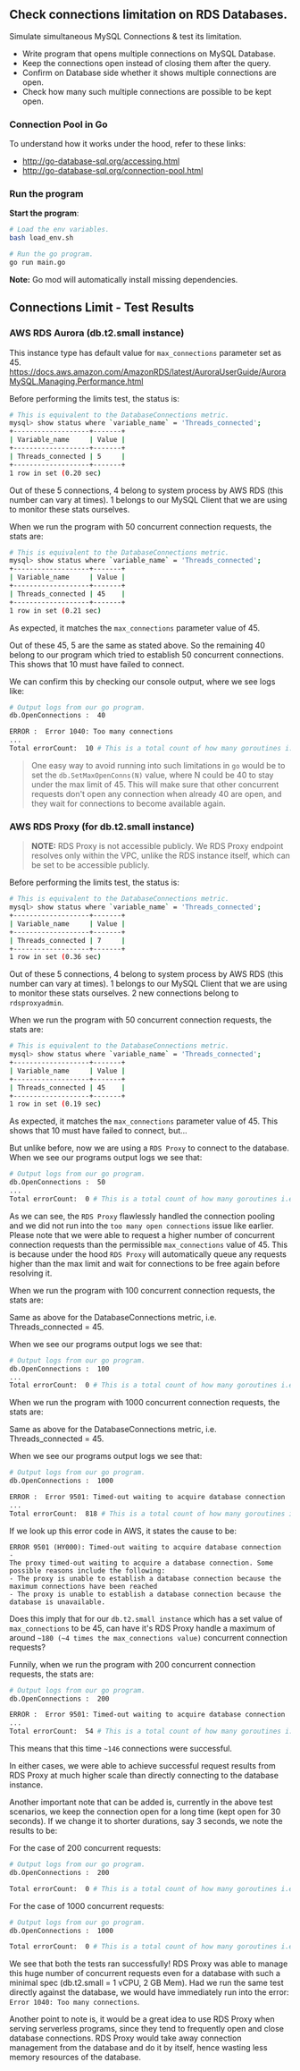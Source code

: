 ## Check connections limitation on RDS Databases.

Simulate simultaneous MySQL Connections & test its limitation.

- Write program that opens multiple connections on MySQL Database.
- Keep the connections open instead of closing them after the query.
- Confirm on Database side whether it shows multiple connections are open.
- Check how many such multiple connections are possible to be kept open.

### Connection Pool in Go

To understand how it works under the hood, refer to these links:
- http://go-database-sql.org/accessing.html
- http://go-database-sql.org/connection-pool.html

### Run the program

**Start the program**:
```sh
# Load the env variables.
bash load_env.sh

# Run the go program.
go run main.go
```

**Note:** Go mod will automatically install missing dependencies.

## Connections Limit - Test Results

### AWS RDS Aurora (db.t2.small instance)

This instance type has default value for `max_connections` parameter set as 45.
https://docs.aws.amazon.com/AmazonRDS/latest/AuroraUserGuide/AuroraMySQL.Managing.Performance.html

Before performing the limits test, the status is:

```sh
# This is equivalent to the DatabaseConnections metric.
mysql> show status where `variable_name` = 'Threads_connected';
+-------------------+-------+
| Variable_name     | Value |
+-------------------+-------+
| Threads_connected | 5     |
+-------------------+-------+
1 row in set (0.20 sec)
```

Out of these 5 connections, 4 belong to system process by AWS RDS (this number can vary at times). 1 belongs to our MySQL Client that we are using to monitor these stats ourselves.

When we run the program with 50 concurrent connection requests, the stats are:

```sh
# This is equivalent to the DatabaseConnections metric.
mysql> show status where `variable_name` = 'Threads_connected';
+-------------------+-------+
| Variable_name     | Value |
+-------------------+-------+
| Threads_connected | 45    |
+-------------------+-------+
1 row in set (0.21 sec)
```

As expected, it matches the `max_connections` parameter value of 45.

Out of these 45, 5 are the same as stated above. So the remaining 40 belong to our program which tried to establish 50 concurrent connections.
This shows that 10 must have failed to connect.

We can confirm this by checking our console output, where we see logs like:

```sh
# Output logs from our go program.
db.OpenConnections :  40

ERROR :  Error 1040: Too many connections
...
Total errorCount:  10 # This is a total count of how many goroutines i.e. our concurrent connection requests failed.
```

> One easy way to avoid running into such limitations in `go` would be to set the `db.SetMaxOpenConns(N)` value, where N could be 40 to stay under the max limit of 45. This will make sure that other concurrent requests don't open any connection when already 40 are open, and they wait for connections to become available again.

### AWS RDS Proxy (for db.t2.small instance)

> **NOTE:** RDS Proxy is not accessible publicly. We RDS Proxy endpoint resolves only within the VPC, unlike the RDS instance itself, which can be set to be accessible publicly.

Before performing the limits test, the status is:

```sh
# This is equivalent to the DatabaseConnections metric.
mysql> show status where `variable_name` = 'Threads_connected';
+-------------------+-------+
| Variable_name     | Value |
+-------------------+-------+
| Threads_connected | 7     |
+-------------------+-------+
1 row in set (0.36 sec)
```

Out of these 5 connections, 4 belong to system process by AWS RDS (this number can vary at times). 1 belongs to our MySQL Client that we are using to monitor these stats ourselves. 2 new connections belong to `rdsproxyadmin`.

When we run the program with 50 concurrent connection requests, the stats are:

```sh
# This is equivalent to the DatabaseConnections metric.
mysql> show status where `variable_name` = 'Threads_connected';
+-------------------+-------+
| Variable_name     | Value |
+-------------------+-------+
| Threads_connected | 45    |
+-------------------+-------+
1 row in set (0.19 sec)
```

As expected, it matches the `max_connections` parameter value of 45.
This shows that 10 must have failed to connect, but...

But unlike before, now we are using a `RDS Proxy` to connect to the database.
When we see our programs output logs we see that:

```sh
# Output logs from our go program.
db.OpenConnections :  50
...
Total errorCount:  0 # This is a total count of how many goroutines i.e. our concurrent connection requests failed.
```

As we can see, the `RDS Proxy` flawlessly handled the connection pooling and we did not run into the `too many open connections` issue like earlier. 
Please note that we were able to request a higher number of concurrent connection requests than the permissible `max_connections` value of 45. This is because under the hood `RDS Proxy` will automatically queue any requests higher than the max limit and wait for connections to be free again before resolving it.

When we run the program with 100 concurrent connection requests, the stats are:

Same as above for the DatabaseConnections metric, i.e. Threads_connected = 45.

When we see our programs output logs we see that:

```sh
# Output logs from our go program.
db.OpenConnections :  100
...
Total errorCount:  0 # This is a total count of how many goroutines i.e. our concurrent connection requests failed.
```

When we run the program with 1000 concurrent connection requests, the stats are:

Same as above for the DatabaseConnections metric, i.e. Threads_connected = 45.

When we see our programs output logs we see that:

```sh
# Output logs from our go program.
db.OpenConnections :  1000

ERROR :  Error 9501: Timed-out waiting to acquire database connection
...
Total errorCount:  818 # This is a total count of how many goroutines i.e. our concurrent connection requests failed.
```

If we look up this error code in AWS, it states the cause to be:
```
ERROR 9501 (HY000): Timed-out waiting to acquire database connection
-
The proxy timed-out waiting to acquire a database connection. Some possible reasons include the following:
- The proxy is unable to establish a database connection because the maximum connections have been reached
- The proxy is unable to establish a database connection because the database is unavailable.
```

Does this imply that for our `db.t2.small instance` which has a set value of `max_connections` to be 45, can have it's RDS Proxy handle a maximum of around `~180 (~4 times the max_connections value)` concurrent connection requests?

Funnily, when we run the program with 200 concurrent connection requests, the stats are:

```sh
# Output logs from our go program.
db.OpenConnections :  200

ERROR :  Error 9501: Timed-out waiting to acquire database connection
...
Total errorCount:  54 # This is a total count of how many goroutines i.e. our concurrent connection requests failed.
```

This means that this time `~146` connections were successful.

In either cases, we were able to achieve successful request results from RDS Proxy at much higher scale than directly connecting to the database instance.

Another important note that can be added is, currently in the above test scenarios, we keep the connection open for a long time (kept open for 30 seconds).
If we change it to shorter durations, say 3 seconds, we note the results to be:

For the case of 200 concurrent requests:
```sh
# Output logs from our go program.
db.OpenConnections :  200

Total errorCount:  0 # This is a total count of how many goroutines i.e. our concurrent connection requests failed.
```

For the case of 1000 concurrent requests:
```sh
# Output logs from our go program.
db.OpenConnections :  1000

Total errorCount:  0 # This is a total count of how many goroutines i.e. our concurrent connection requests failed.
```

We see that both the tests ran successfully! RDS Proxy was able to manage this huge number of concurrent requests even for a database with such a minimal spec (db.t2.small = 1 vCPU, 2 GB Mem). Had we run the same test directly against the database, we would have immediately run into the error: `Error 1040: Too many connections`.

Another point to note is, it would be a great idea to use RDS Proxy when serving serverless programs, since they tend to frequently open and close database connections. RDS Proxy would take away connection management from the database and do it by itself, hence wasting less memory resources of the database.